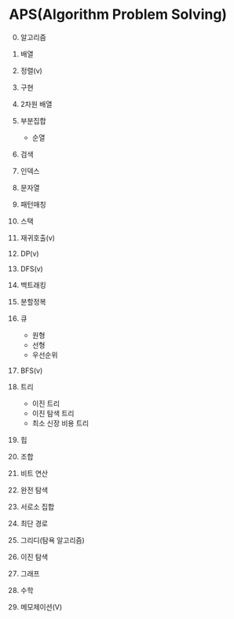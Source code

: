 # APS(Algorithm Problem Solving)

0. 알고리즘

1. 배열

2. 정렬(v)

3. 구현

4. 2차원 배열

5. 부분집합

   - 순열

6. 검색

7. 인덱스

8. 문자열

9. 패턴매칭

10. 스택

11. 재귀호출(v)

12. DP(v)

13. DFS(v)

14. 백트래킹

15. 분할정복

16. 큐

    - 원형
    - 선형
    - 우선순위

17. BFS(v)

18. 트리

    - 이진 트리
    - 이진 탐색 트리
    - 최소 신장 비용 트리

19. 힙

20. 조합

21. 비트 연산

22. 완전 탐색

23. 서로소 집합

24. 최단 경로

25. 그리디(탐욕 알고리즘)

26. 이진 탐색

27. 그래프

28. 수학

29. 메모제이션(V)

    

    

    
